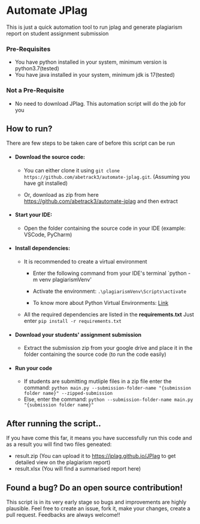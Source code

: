 

# Automate JPlag


This is just a quick automation tool to run jplag and generate plagiarism report on student assignment submission


### Pre-Requisites

* You have python installed in your system, minimum version is python3.7(tested)
* You have java installed in your system, minimum jdk is 17(tested)


### Not a Pre-Requisite

* No need to download JPlag. This automation script will do the job for you


## How to run?

There are few steps to be taken care of before this script can be run

* #### Download the source code:
    
    * You can either clone it using `git clone https://github.com/abetrack3/automate-jplag.git`. (Assuming you have git installed)

    * Or, download as zip from here https://github.com/abetrack3/automate-jplag and then extract

* #### Start your IDE:
    
    * Open the folder containing the source code in your IDE (example: VSCode, PyCharm)

* #### Install dependencies:

    * It is recommended to create a virtual environment
        
        * Enter the following command from your IDE's terminal `python -m venv plagiarismVenv'

        * Activate the environment: `.\plagiarismVenv\Scripts\activate`

        * To know more about Python Virtual Environments: [Link](https://mothergeo-py.readthedocs.io/en/latest/development/how-to/venv-win.html)

    * All the required dependencies are listed in the **requirements.txt** Just enter `pip install -r requirements.txt`

* #### Download your students' assignment submission

    * Extract the submission zip from your google drive and place it in the folder containing the source code (to run the code easily)

* #### Run your code

    * If students are submitting mutliple files in a zip file enter the command: `python main.py --submission-folder-name "{submission folder name}" --zipped-submission`
    * Else, enter the command: `python --submission-folder-name main.py "{submission folder name}"`

## After running the script..

If you have come this far, it means you have successfully run this code and as a result you will find two files geneated:
* result.zip (You can upload it to https://jplag.github.io/JPlag to get detailed view on the plagiarism report)
* result.xlsx (You will find a summarised report here)


## Found a bug? Do an open source contribution!

This script is in its very early stage so bugs and improvements are highly plausible. Feel free to create an issue, fork it, make your changes, create a pull request. Feedbacks are always welcome!!